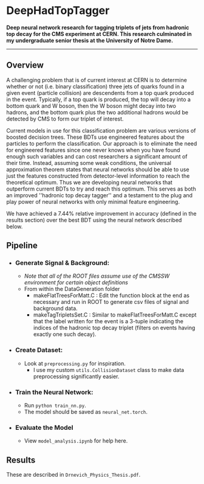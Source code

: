 # DeepHadTopTagger
**Deep neural network research for tagging triplets of jets from hadronic top decay for the CMS experiment at CERN. This research culminated in my undergraduate senior thesis at the University of Notre Dame.**

----
## Overview
A challenging problem that is of current interest at CERN is to determine whether or not (i.e. binary classification) three jets of quarks found in a given event (particle collision) are descendents from a top quark produced in the event. Typically, if a top quark is produced, the top will decay into a bottom quark and W boson, then the W boson might decay into two hadrons, and the bottom quark plus the two additional hadrons would be detected by CMS to form our triplet of interest.

Current models in use for this classification problem are various versions of boosted decision trees. These BDTs use engineered features about the particles to perform the classification. Our approach is to eliminate the need for engineered features since one never knows when you have found enough such variables and can cost researchers a significant amount of their time. Instead, assuming some weak conditions, the universal approximation theorem states that neural networks should be able to use just the features constructed from detector-level information to reach the theoretical optimum. Thus we are developing neural networks that outperform current BDTs to try and reach this optimum. This serves as both an improved ''hadronic top decay tagger'' and a testament to the plug and play power of neural networks with only minimal feature engineering.

We have achieved a 7.44% relative improvement in accuracy (defined in the results section) over the best BDT using the neural network described below. 

## Pipeline
- ### Generate Signal & Background:
  - _Note that all of the ROOT files assume use of the CMSSW environment for certain object definitions_
  - From within the DataGeneration folder
    - makeFlatTreesForMatt.C : Edit the function block at the end as necessary and run in ROOT to generate csv files of signal and background data.
    - makeTagTripletsSet.C : Similar to makeFlatTreesForMatt.C except that the label written for the event is a 3-tuple indicating the indices of the hadronic top decay triplet (filters on events having exactly one such decay).
- ### Create Dataset:
  - Look at `preprocessing.py` for inspiration.
    - I use my custom `utils.CollisionDataset` class to make data preprocessing significantly easier.
- ### Train the Neural Network:
  - Run `python train_nn.py`.
  - The model should be saved as `neural_net.torch`.
- ### Evaluate the Model
  - View `model_analysis.ipynb` for help here.
  
## Results
These are described in `Drnevich_Physics_Thesis.pdf`.
